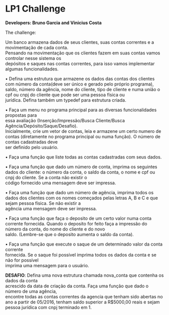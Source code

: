 # LP1 Challenge

**Developers: Bruno Garcia and Vinicius Costa**

The challenge:

Um	banco	armazena	dados	de	seus	clientes,	suas	contas	correntes	e	a	movimentação	de	cada	conta.	
Pensando	na	movimentação	que	os	clientes	 fazem	em	suas	contas	vamos	controlar	nesse	sistema	os	
depósitos	e	saques	nas	contas	correntes,	para	isso	vamos	implementar	algumas	funcionalidades.

• 	 Defina uma	 estrutura	 que	 armazene	 os	 dados	 das	 contas	 dos	 clientes	 com	 número	 da	
conta(deve	 ser	 único e	 gerado	 pelo	 próprio	 programa),	 saldo,	 número	 da	 agência, nome	 do	
cliente,	tipo	de	cliente	e	numa	união	o	cpf	ou	cnpj do	cliente que	pode	ser	uma	pessoa	física	ou	
jurídica.	Defina	também	um	typedef	para	estrutura	criada.

• 	Faça	 um	menu	 no	 programa	 principal	 para	 as	 diversas	 funcionalidades	propostas para	
essa	 avaliação	 (Inserção/Impressão/Busca	 Cliente/Busca	 Agência/Depósito/Saque/Desafio).	
Inicialmente,	 crie	 um	 vetor de	 contas,	 leia	 e	 armazene	 um	 certo	 numero	 de	 contas	
(diretamente	no	programa	principal	ou	numa	 função). O	número	de	contas	cadastradas	deve	
ser	definido	pelo	usuário.

• 	Faça	uma	função	que	liste	todas	as	contas	cadastradas	com	seus	dados.

• 	Faça	uma	função	que	dado	um	número	de	conta,	imprima os	seguintes	dados	do	cliente: o
número	 da	 conta,	 o saldo	 da	 conta, o	 nome	e	 cpf	 ou	 cnpj do	 cliente. Se	a	 conta	 não	existir o	
código fornecido uma	mensagem	deve	ser	impressa.

•  Faça	uma	 função	que	dado	um	número	de	agência,	imprima	todos	os	dados	dos	clientes
com	 os	 nomes começados	 pelas	 letras	 A,	 B	 e	 C	 e	 que	 sejam	 pessoa	 física.	 Se	 não	 existir	 a	
agência	uma	mensagem	deve	ser	impressa.

•  Faça	uma	 função	que	 faça	o	deposito	de	um	certo	valor	numa	conta	corrente	 fornecida.	
Quando	o	deposito	for	feito	faça	a	impressão do	número	da	conta,	do	nome	do	cliente	e	do	novo	
saldo.	(Lembre-se que	o	deposito	aumenta	o	saldo	da	conta).

• 	 Faça	 uma	 função	 que	 execute	 o	 saque	 de	 um	 determinado	 valor	 da	 conta	 corrente	
fornecida.	 Se	 o	 saque	 foi	 possível	 imprima	 todos	 os	 dados	 da	 conta	 e	 se	 não	 for	 possível	
imprima	uma	mensagem	para	o	usuário.

**DESAFIO**:	Defina	uma	nova	estrutura	chamada	nova_conta	que	contenha	os	dados	da	conta	
acrescido	 da	 data	 de	 criação	 da	 conta. Faça	 uma	 função	 que	 dado	 o	 número	 de	 uma	 agência,	
encontre	 todas	 as	 contas	 correntes	 da	 agencia	 que	 tenham	 sido	 abertas	 no	 ano	 a	 partir	 de	
05/2016, tenham	 saldo	 superior	a	R$5000,00	 reais e	 sejam	 pessoa	jurídica	 com	 cnpj	 terminado em 1.



